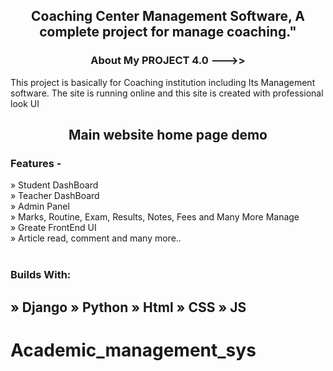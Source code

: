 <h2 align='center'>Coaching Center Management Software, A complete project for manage coaching."</h2>


<h3 align='center'>About My PROJECT 4.0 --->> </h3>
<p>This project is basically for Coaching institution including Its Management software. The site is running online and this site is created with professional look UI</p>






<h2 align='center'>

</h2>
<div class="image-container">

</div>


<h2 align='center'>
Main website home page demo
</h2>
<div class="image-container">
<p align='center'>

</p>
</div>

</div>
<h3>Features - </h3>
» Student DashBoard <br>
» Teacher DashBoard <br>
» Admin Panel <br>
» Marks, Routine, Exam, Results, Notes, Fees and Many More Manage<br>
» Greate FrontEnd UI <br>
» Article read, comment and many more.. <br>
<br>


<h3>Builds With:</h3>
<h2>
» Django 
» Python 
» Html 
» CSS 
» JS 
</h2>








# Academic_management_sys

